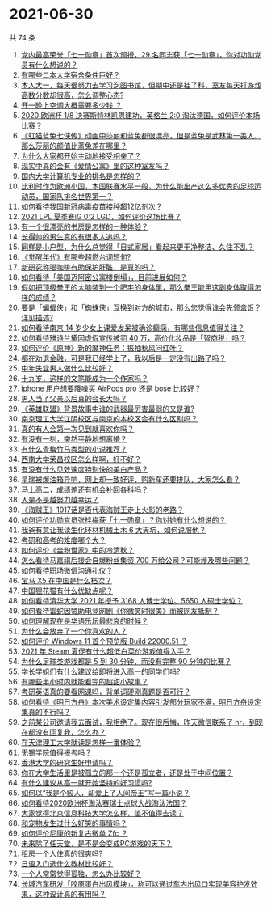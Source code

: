 # 2021-06-30

共 74 条

<!-- BEGIN -->
<!-- 最后更新时间 Wed Jun 30 2021 05:01:25 GMT+0800 (China Standard Time) -->

1. [党内最高荣誉「七一勋章」首次颁授，29
   名同志获「七一勋章」，你对功勋党员有什么想说的？](https://www.zhihu.com/question/468683456)
2. [有哪些二本大学宿舍条件巨好？](https://www.zhihu.com/question/374028292)
3. [本人大一，每天很努力去学习泡图书馆，但期中还是挂了科，室友每天打游戏高数分数却很高，怎么调整心态?](https://www.zhihu.com/question/355894234)
4. [开一晚上空调大概需要多少钱 ？](https://www.zhihu.com/question/30844890)
5. [2020 欧洲杯 1/8 决赛斯特林凯恩建功，英格兰 2:0
   淘汰德国，如何评价本场比赛？](https://www.zhihu.com/question/468932254)
6. [《虹猫蓝兔七侠传》动画中莎丽和蓝兔都很漂亮，但是蓝兔是武林第一美人，那么莎丽的颜值比蓝兔差在哪里？](https://www.zhihu.com/question/457762212)
7. [为什么大家都开始主动地接受相亲了？](https://www.zhihu.com/question/455245266)
8. [现实中真的会有《爱情公寓》里的这种室友吗？](https://www.zhihu.com/question/465045658)
9. [国内大学计算机专业的排名是怎样的？](https://www.zhihu.com/question/19825429)
10. [比利时作为欧洲小国，本国联赛水平一般，为什么能出产这么多优秀的足球运动员，国家队排名世界第一？](https://www.zhihu.com/question/466590026)
11. [如何看待我国新冠病毒疫苗接种超12亿剂次？](https://www.zhihu.com/question/468800069)
12. [2021 LPL 夏季赛iG 0:2 LGD，如何评价这场比赛？](https://www.zhihu.com/question/468845366)
13. [有一个很漂亮的书房是怎样的一种体验？](https://www.zhihu.com/question/37664691)
14. [长得帅的男生真的有很多人追吗？](https://www.zhihu.com/question/466307046)
15. [同样是小户型，为什么总觉得「日式家居」看起来更干净整洁、久住不乱？](https://www.zhihu.com/question/456011068)
16. [《觉醒年代》有哪些超燃台词短句?](https://www.zhihu.com/question/463340352)
17. [新研究称喝咖啡有助保护肝脏，是真的吗？](https://www.zhihu.com/question/468425699)
18. [如何看待「美国迈阿密公寓楼倒塌」，目前进展如何？](https://www.zhihu.com/question/467307206)
19. [假如把顶级拳王的大脑装到一个肥宅的身体里，那么拳王能用这副身体取得怎样的成绩？](https://www.zhihu.com/question/464880108)
20. [要是「蝙蝠侠」和「蜘蛛侠」互换到对方的城市，那么您觉得谁会先领盒饭？详见描述?](https://www.zhihu.com/question/462783033)
21. [如何看待南京 14
    岁少女上课爱发呆被确诊癫痫，有哪些信息值得关注？](https://www.zhihu.com/question/468699123)
22. [如何看待雅诗兰黛因虚假宣传被罚 40
    万，高价化妆品是「智商税」吗？](https://www.zhihu.com/question/468588693)
23. [如何评价《原神》新的魔神任务：振袖秋风问红叶？](https://www.zhihu.com/question/468664015)
24. [都在劝退金融，可是我已经学上了，我以后是一定没有出路了吗？](https://www.zhihu.com/question/446100938)
25. [中年失业男人做什么比较好？](https://www.zhihu.com/question/466372244)
26. [十九岁，这样的文笔能成为一个作家吗？](https://www.zhihu.com/question/460213886)
27. [iphone 用户想要降噪买 AirPods pro 还是 bose
    比较好？](https://www.zhihu.com/question/448041273)
28. [男人当了父亲以后真的会长大吗？](https://www.zhihu.com/question/440051636)
29. [《英雄联盟》背景故事中谁的武器最厉害最弱的又是谁?](https://www.zhihu.com/question/368290147)
30. [南京理工大学江阴校区与南京的本校区会有什么区别吗？](https://www.zhihu.com/question/368151829)
31. [真的有人会第一次见到就喜欢你吗？](https://www.zhihu.com/question/466085183)
32. [有没有一刻，突然平静地想离婚？](https://www.zhihu.com/question/315066488)
33. [有什么青梅竹马类型的小说推荐？](https://www.zhihu.com/question/266632758)
34. [西南大学荣昌校区怎么样啊，好不好？](https://www.zhihu.com/question/407567862)
35. [有没有什么见效速度特别快的美白产品？](https://www.zhihu.com/question/467016005)
36. [星瑞被爆油箱异响，网上却一致好评，购新车还要排队，大家怎么看？](https://www.zhihu.com/question/468572924)
37. [马上高二，成绩差还有机会补回各科吗？](https://www.zhihu.com/question/463520978)
38. [人是不是越努力越幸运？](https://www.zhihu.com/question/461176920)
39. [《海贼王》1017话是否代表海贼王走上火影的老路？](https://www.zhihu.com/question/468180174)
40. [如何评价功勋党员张桂梅获「七一勋章」？你对她有什么想说的？](https://www.zhihu.com/question/468714113)
41. [我爸有意让我读生化环材机械土木 6 大天坑，如何说服他？](https://www.zhihu.com/question/468659467)
42. [考研和高考的难度哪个大？](https://www.zhihu.com/question/267738677)
43. [如何评价《金粉世家》中的冷清秋？](https://www.zhihu.com/question/30038693)
44. [怎么看待马嘉祺后援会自爆粉丝集资 700
    万给公司？可能涉及哪些问题？](https://www.zhihu.com/question/468354788)
45. [如何看待职场微信沟通礼仪？](https://www.zhihu.com/question/467777965)
46. [宝马 X5 在中国是什么档次？](https://www.zhihu.com/question/458266368)
47. [中国狸花猫有什么优缺点呢？](https://www.zhihu.com/question/49379992)
48. [如何看待清华大学 2021 年授予 3168 人博士学位、5650
    人硕士学位？](https://www.zhihu.com/question/468084761)
49. [如何看待雷蛇因赞助电竞网剧《你微笑时很美》而被网友抵制？](https://www.zhihu.com/question/468432056)
50. [如何理解现在是华语乐坛最悲哀的时候？](https://www.zhihu.com/question/358590192)
51. [为什么会放弃了一个你喜欢的人？](https://www.zhihu.com/question/466910224)
52. [如何评价 Windows 11 首个预览版 Build 22000.51
    ？](https://www.zhihu.com/question/468659107)
53. [2021 年 Steam 夏促有什么超低白菜价游戏值得入手？](https://www.zhihu.com/question/467846705)
54. [为什么足球类游戏都是 5 到 30 分钟，而没有完整 90
    分钟的比赛？](https://www.zhihu.com/question/24892260)
55. [学长学姐们有什么建议给即将进入高一的同学们吗?](https://www.zhihu.com/question/281737071)
56. [有哪些半小时内就能看完的超甜小故事？](https://www.zhihu.com/question/443425789)
57. [考研英语真的要看网课吗，背单词硬刚真题是否可行？](https://www.zhihu.com/question/376186399)
58. [如何看待《明日方舟》本次美术设定集内容引发部分玩家不满，明日方舟设定集真的不行吗？](https://www.zhihu.com/question/468245713)
59. [之前某公司邀请我去面试，我拒绝了。现在很后悔，昨天微信联系了
    hr，到现在都没有回复我，怎么办？](https://www.zhihu.com/question/458631006)
60. [在天津理工大学就读是怎样一番体验？](https://www.zhihu.com/question/26561353)
61. [无锡学院值得报考吗？](https://www.zhihu.com/question/466950853)
62. [香港大学的研究生好申请吗？](https://www.zhihu.com/question/22632391)
63. [你在大学生活里是被孤立的那一个还是孤立者，还是处于中间位置？](https://www.zhihu.com/question/460650437)
64. [有什么建议从高一就开始坚持的好习惯吗?](https://www.zhihu.com/question/466473902)
65. [如何以“我是个鲛人，却爱上了人间帝王”写一篇小说？](https://www.zhihu.com/question/467008474)
66. [如何看待2020欧洲杯淘汰赛瑞士点球大战淘汰法国？](https://www.zhihu.com/question/468666336)
67. [大家觉得北京信息科技大学怎么样，值不值得去读？](https://www.zhihu.com/question/330906430)
68. [和宠物发生过什么好笑的事情吗？](https://www.zhihu.com/question/465343581)
69. [如何评价尼康的新复古微单 Zfc ？](https://www.zhihu.com/question/464936433)
70. [未来除了任天堂，是不是会变成PC游戏的天下？](https://www.zhihu.com/question/466668709)
71. [租房一个人住真的很爽吗?](https://www.zhihu.com/question/438872326)
72. [日语入门选什么教材比较好？](https://www.zhihu.com/question/19740967)
73. [一个人常常觉得孤独，怎么办比较好？](https://www.zhihu.com/question/466216274)
74. [长城汽车研发「胶原蛋白出风模块」，称可以通过车内出风口实现美容护发效果，这种设计真的有用吗？](https://www.zhihu.com/question/468453344)

<!-- END -->
